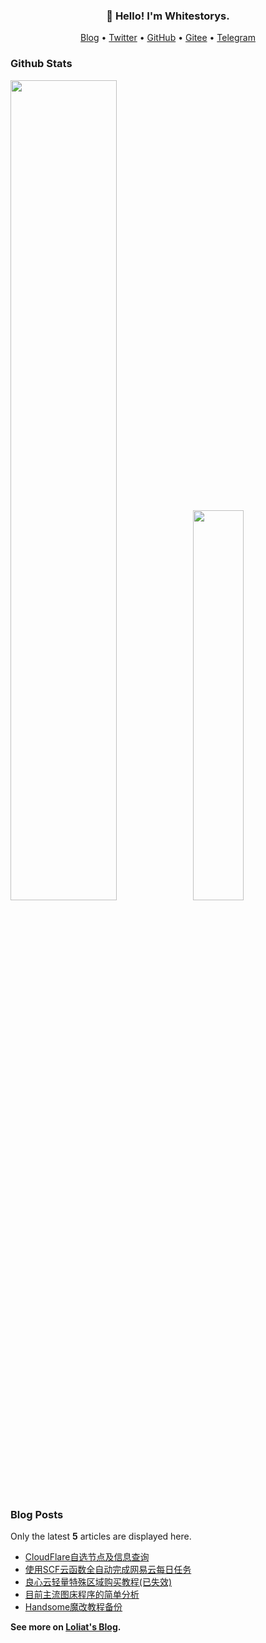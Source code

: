 <h3 align="center">👋 Hello! I'm Whitestorys.</h3>

<p align="center">
  <a href="https://blog.loliat.com">Blog</a> •
  <a href="https://twitter.com/Whitestorys">Twitter</a> •
  <a href="https://github.com/Whitestorys">GitHub</a> •
  <a href="https://gitee.com/Whitecolor">Gitee</a> •
  <a href="https://t.me/Whitestorys">Telegram</a>
</p>

### Github Stats

<a href="https://github.com/Whitestorys"><img src="https://github-readme-stats.vercel.app/api?username=Whitestorys&show_icons=true&layout=compact&count_private=true&hide_title=true&theme=default" style="width: 58%; max-width: 58%; min-width: 58%;"><img src="https://github-readme-stats.vercel.app/api/top-langs/?username=Whitestorys&layout=compact&count_private=true&theme=default" style="width: 40%; max-width: 40%; min-width: 40%;"></a>

### Blog Posts

Only the latest **5** articles are displayed here.

<!--START_SECTION:posts-->
* [CloudFlare自选节点及信息查询](https://blog.loliat.com/post/28.html)
* [使用SCF云函数全自动完成网易云每日任务](https://blog.loliat.com/post/27.html)
* [良心云轻量特殊区域购买教程(已失效)](https://blog.loliat.com/post/23.html)
* [目前主流图床程序的简单分析](https://blog.loliat.com/post/19.html)
* [ Handsome魔改教程备份 ](https://blog.loliat.com/post/11.html)
<!--END_SECTION:posts-->

**See more on [Loliat's Blog](https://blog.loliat.com).**
